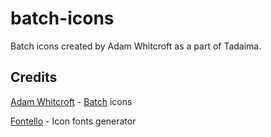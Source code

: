 # batch-icons
Batch icons created by Adam Whitcroft as a part of Tadaima.

## Credits
[Adam Whitcroft](https://twitter.com/AdamWhitcroft) - [Batch](http://adamwhitcroft.com/batch/) icons

[Fontello](http://fontello.com/) - Icon fonts generator